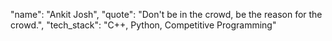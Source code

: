 "name": "Ankit Josh",
"quote": "Don't be in the crowd, be the reason for the crowd.",
"tech_stack": "C++, Python, Competitive Programming"
